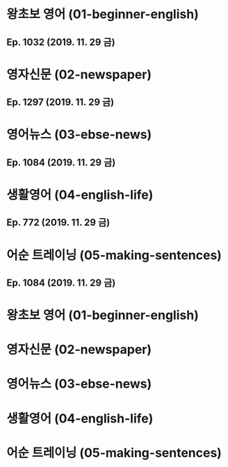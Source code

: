 # 왕초보 영어 (01-beginner-english)
## Ep. 1032 (2019. 11. 29 금)
# 영자신문 (02-newspaper)
## Ep. 1297 (2019. 11. 29 금)
# 영어뉴스 (03-ebse-news)
## Ep. 1084 (2019. 11. 29 금)
# 생활영어 (04-english-life)
## Ep. 772 (2019. 11. 29 금)
# 어순 트레이닝 (05-making-sentences)
## Ep. 1084 (2019. 11. 29 금)

# 왕초보 영어 (01-beginner-english)
# 영자신문 (02-newspaper)
# 영어뉴스 (03-ebse-news)
# 생활영어 (04-english-life)
# 어순 트레이닝 (05-making-sentences)

